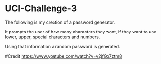 # UCI-Challenge-3

The following is my creation of a password generator.

It prompts the user of how many characters they want, if they want to use lower, upper, special characters and numbers.

Using that information a random password is generated.

#Credit
https://www.youtube.com/watch?v=v2jfGo7ztm8
